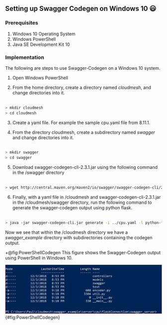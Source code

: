 ## Setting up Swagger Codegen on Windows 10 :smiley:

### Prerequisites

1. Windows 10 Operating System
2. Windows PowerShell
3. Java SE Development Kit 10

### Implementation

The following are steps to use Swagger-Codegen on a Windows 10 system.

1. Open Windows PowerShell

2. From the home directory, create a directory named *cloudmesh*, and change directories into it.

``` bash

> mkdir cloudmesh
> cd cloudmesh

```

3. Create a yaml file. For example the sample cpu.yaml file from 8.11.1.

4. From the directory cloudmesh, create a subdirectory named *swagger* and change directories into it.

``` bash

> mkdir swagger
> cd swagger

```

5. Download swagger-codegen-cli-2.3.1.jar using the following command in the /swagger directory

``` bash

> wget http://central.maven.org/maven2/io/swagger/swagger-codegen-cli/2.3.1/swagger-codegen-cli-2.3.1.jar -O swagger-codegen-cli.jar

```

6. Finally, with a yaml file in /cloudmesh and swagger-codegen-cli-2.3.1.jar in the /cloudmesh/swagger directory, run the following command to generate the swagger-codegen output using python flask.

``` bash

> java -jar swagger-codegen-cli.jar generate -i ../cpu.yaml -l python-flask -o ../swagger_example/server/cpu/flaskConnection -D supportPython2=true

```

Now we see that within the /cloudmesh directory we have a *swagger_example* directory with subdirectories containing the codegen output.


+@fig:PowerShellCodegen This figure shows the Swagger-Codegen output using PowerShell in Windows 10.

![PowerShellCodegen](images/PowerShell_WindowsCodegen.JPG){#fig:PowerShellCodegen}









